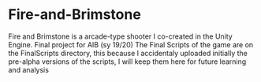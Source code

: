 # Fire-and-Brimstone
Fire and Brimstone is a arcade-type shooter I co-created in the Unity Engine. Final project for AIB (sy 19/20)
The Final Scripts of the game are on the FinalScripts directory, this because I accidentaly uploaded initially the pre-alpha versions of the scripts,
I will keep them here for future learning and analysis
